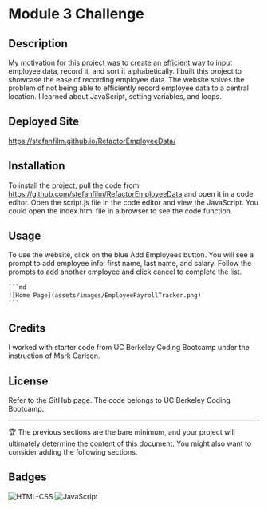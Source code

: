 # Module 3 Challenge

## Description

My motivation for this project was to create an efficient way to input employee data, record it, and sort it alphabetically. I built this project to showcase the ease of recording employee data. The website solves the problem of not being able to efficiently record employee data to a central location. I learned about JavaScript, setting variables, and loops. 

## Deployed Site

https://stefanfilm.github.io/RefactorEmployeeData/

## Installation

To install the project, pull the code from https://github.com/stefanfilm/RefactorEmployeeData and open it in a code editor. Open the script.js file in the code editor and view the JavaScript. You could open the index.html file in a browser to see the code function.

## Usage

To use the website, click on the blue Add Employees button. You will see a prompt to add employee info: first name, last name, and salary. Follow the prompts to add another employee and click cancel to complete the list.

    ```md
    ![Home Page](assets/images/EmployeePayrollTracker.png)
    ```

## Credits

I worked with starter code from UC Berkeley Coding Bootcamp under the instruction of Mark Carlson. 

## License

Refer to the GitHub page. The code belongs to UC Berkeley Coding Bootcamp. 

---

🏆 The previous sections are the bare minimum, and your project will ultimately determine the content of this document. You might also want to consider adding the following sections.

## Badges

![HTML-CSS](https://img.shields.io/badge/HTML-CSS-green)
![JavaScript](https://img.shields.io/badge/JavaScript-blue)
